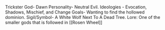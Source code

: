 Trickster God- Dawn 
Personality- Neutral Evil. 
Ideologies - Evocation, Shadows, Mischief, and Change 
Goals-  Wanting to find the hollowed dominion.
Sigil/Symbol- A White Wolf Next To A Dead Tree. 
Lore: One of the smaller gods that is followed in [[Rosen Wheel]]